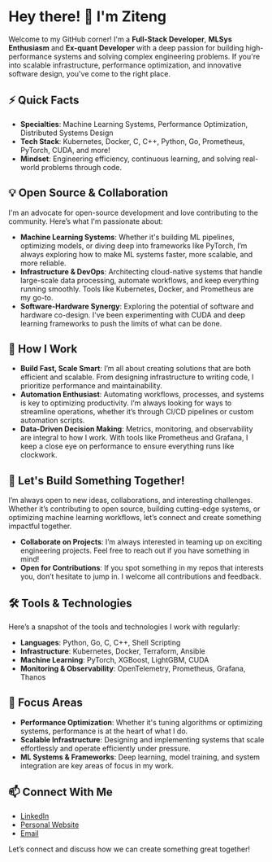 # Hey there! 👋 I'm Ziteng

Welcome to my GitHub corner! I'm a **Full-Stack Developer**, **MLSys Enthusiasm** and **Ex-quant Developer** with a deep passion for building high-performance systems and solving complex engineering problems. If you're into scalable infrastructure, performance optimization, and innovative software design, you've come to the right place.

## ⚡ Quick Facts

- **Specialties**: Machine Learning Systems, Performance Optimization, Distributed Systems Design
- **Tech Stack**: Kubernetes, Docker, C, C++, Python, Go, Prometheus, PyTorch, CUDA, and more!
- **Mindset**: Engineering efficiency, continuous learning, and solving real-world problems through code.

## 💡 Open Source & Collaboration

I'm an advocate for open-source development and love contributing to the community. Here’s what I'm passionate about:

- **Machine Learning Systems**: Whether it's building ML pipelines, optimizing models, or diving deep into frameworks like PyTorch, I’m always exploring how to make ML systems faster, more scalable, and more reliable.
- **Infrastructure & DevOps**: Architecting cloud-native systems that handle large-scale data processing, automate workflows, and keep everything running smoothly. Tools like Kubernetes, Docker, and Prometheus are my go-to.
- **Software-Hardware Synergy**: Exploring the potential of software and hardware co-design. I've been experimenting with CUDA and deep learning frameworks to push the limits of what can be done.

## 🔧 How I Work

- **Build Fast, Scale Smart**: I’m all about creating solutions that are both efficient and scalable. From designing infrastructure to writing code, I prioritize performance and maintainability.
- **Automation Enthusiast**: Automating workflows, processes, and systems is key to optimizing productivity. I’m always looking for ways to streamline operations, whether it’s through CI/CD pipelines or custom automation scripts.
- **Data-Driven Decision Making**: Metrics, monitoring, and observability are integral to how I work. With tools like Prometheus and Grafana, I keep a close eye on performance to ensure everything runs like clockwork.

## 🚀 Let's Build Something Together!

I’m always open to new ideas, collaborations, and interesting challenges. Whether it’s contributing to open source, building cutting-edge systems, or optimizing machine learning workflows, let’s connect and create something impactful together.

- **Collaborate on Projects**: I’m always interested in teaming up on exciting engineering projects. Feel free to reach out if you have something in mind!
- **Open for Contributions**: If you spot something in my repos that interests you, don’t hesitate to jump in. I welcome all contributions and feedback.

## 🛠️ Tools & Technologies

Here’s a snapshot of the tools and technologies I work with regularly:

- **Languages**: Python, Go, C, C++, Shell Scripting
- **Infrastructure**: Kubernetes, Docker, Terraform, Ansible
- **Machine Learning**: PyTorch, XGBoost, LightGBM, CUDA
- **Monitoring & Observability**: OpenTelemetry, Prometheus, Grafana, Thanos

## 🎯 Focus Areas

- **Performance Optimization**: Whether it's tuning algorithms or optimizing systems, performance is at the heart of what I do.
- **Scalable Infrastructure**: Designing and implementing systems that scale effortlessly and operate efficiently under pressure.
- **ML Systems & Frameworks**: Deep learning, model training, and system integration are key areas of focus in my work.

## 📫 Connect With Me

- [LinkedIn](https://www.linkedin.com/in/zitengshu/)
- [Personal Website](https://zitengshu.github.io)
- [Email](mailto:zitengs@hotmail.com)

Let’s connect and discuss how we can create something great together!
